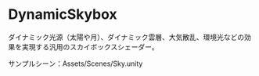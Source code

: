 # DynamicSkybox
ダイナミック光源（太陽や月）、ダイナミック雲層、大気散乱、環境光などの効果を実現する汎用のスカイボックスシェーダー。

サンプルシーン：Assets/Scenes/Sky.unity
